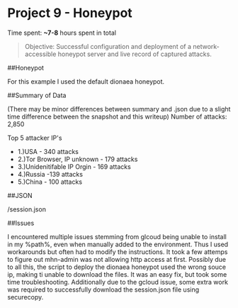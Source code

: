 # Project 9 - Honeypot

Time spent: **~7-8** hours spent in total

> Objective: Successful configuration and deployment of a network-accessible honeypot server and live record of captured attacks.

##Honeypot

For this example I used the default dionaea honeypot.

##Summary of Data

(There may be minor differences between summary and .json due to a slight time difference between the snapshot and this writeup)
Number of attacks: 2,850

Top 5 attacker IP's

* 1.)USA - 340 attacks
* 2.)Tor Browser, IP unknown - 179 attacks
* 3.)Unidenitifable IP Orgin - 169 attacks
* 4.)Russia -139 attacks
* 5.)China - 100 attacks

##JSON

/session.json

##Issues

I encountered multiple issues stemming from glcoud being unable to install in my %path%, even when manually added to the environment. Thus I used workarounds but often had to modify the instructions. It took a few attemps to figure out mhn-admin was not allowing http access at first. Possibly due to all this, the script to deploy the dionaea honeypot used the wrong souce ip, making ti unable to download the files. It was an easy fix, but took some time troubleshooting. Additionally due to the gcloud issue, some extra work was required to successfully download the session.json file using securecopy.


